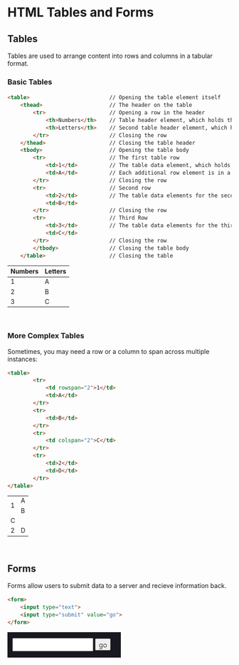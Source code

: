 # HTML Tables and Forms

## Tables
Tables are used to arrange content into rows and columns in a tabular format.  

### Basic Tables
```html
<table>                         // Opening the table element itself
    <thead>                     // The header on the table
        <tr>                    // Opening a row in the header
            <th>Numbers</th>    // Table header element, which holds the column name
            <th>Letters</th>    // Second table header element, which holds the second comumn name
        </tr>                   // Closing the row
    </thead>                    // Closing the table header
    <tbody>                     // Opening the table body
        <tr>                    // The first table row
            <td>1</td>          // The table data element, which holds an individual cell
            <td>A</td>          // Each additional row element is in a separate column
        </tr>                   // Closing the row
        <tr>                    // Second row
            <td>2</td>          // The table data elements for the second row
            <td>B</td>
        </tr>                   // Closing the row
        <tr>                    // Third Row
            <td>3</td>          // The table data elements for the third row
            <td>C</td>
        </tr>                   // Closing the row
        </tbody>                // Closing the table body
    </table>                    // Closing the table
```
<table>
    <thead>
        <tr>
            <th>Numbers</th>
            <th>Letters</th>
        </tr>
    </thead>
    <tbody>
        <tr>              
            <td>1</td>  
            <td>A</td>
        </tr>             
        <tr>              
            <td>2</td>    
            <td>B</td>
        </tr>
        <tr>
            <td>3</td>    
            <td>C</td>
        </tr>    
    </tbody>       
</table>    

<br>

### More Complex Tables
Sometimes, you may need a row or a column to span across multiple instances:

```html
<table>
        <tr>              
            <td rowspan="2">1</td>  
            <td>A</td>
        </tr>             
        <tr>         
            <td>B</td>
        </tr>
        <tr>    
            <td colspan="2">C</td>
        </tr>
        <tr>
            <td>2</td>
            <td>D</td>
        </tr>     
</table>    
```
<table>
        <tr>              
            <td rowspan="2">1</td>  
            <td>A</td>
        </tr>             
        <tr>         
            <td>B</td>
        </tr>
        <tr>    
            <td colspan="2">C</td>
        </tr>
        <tr>
            <td>2</td>
            <td>D</td>
        </tr>     
</table>   

<br>

## Forms
Forms allow users to submit data to a server and recieve information back.  

```html
<form>
    <input type="text">
    <input type="submit" value="go">
</form>
```

<img src="../images/input_form.png">